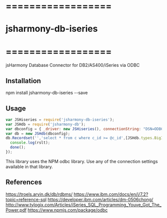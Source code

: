 # ==================
# jsharmony-db-iseries
# ==================

jsHarmony Database Connector for DB2/AS400/iSeries via ODBC

## Installation

npm install jsharmony-db-iseries --save

## Usage

```javascript
var JSHiseries = require('jsharmony-db-iseries');
var JSHdb = require('jsharmony-db');
var dbconfig = { _driver: new JSHiseries(), connectionString: "DSN=ODBC;Uid=DBUSER;pwd=DBPASS" };
var db = new JSHdb(dbconfig);
db.Recordset('','select * from c where c_id >= @c_id',[JSHdb.types.BigInt],{'c_id': 10},function(err,rslt){
  console.log(rslt);
  done();
});
```

This library uses the NPM odbc library.  Use any of the connection settings available in that library.

## References

https://troels.arvin.dk/db/rdbms/
https://www.ibm.com/docs/en/i/7.2?topic=reference-sql
https://developer.ibm.com/articles/dm-0506chong/
http://www.tylogix.com/Articles/iSeries_SQL_Programming_Youve_Got_The_Power.pdf
https://www.npmjs.com/package/odbc